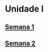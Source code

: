 # Unidade I

## [Semana 1](https://github.com/PedroASA/UnidadeI-iuUL/tree/Semana1)

## [Semana 2](https://github.com/PedroASA/UnidadeI-iuUL/tree/Semana2)
